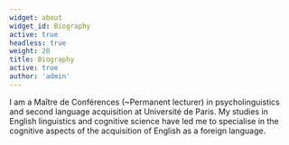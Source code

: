 ```yaml
---
widget: about
widget_id: Biography
active: true
headless: true
weight: 20
title: Biography
active: true
author: 'admin'
---
```

I am a Maître de Conférences (~Permanent lecturer) in psycholinguistics and second language acquisition at Université de Paris. My studies in English linguistics and cognitive science have led me to specialise in the cognitive aspects of the acquisition of English as a foreign language.
